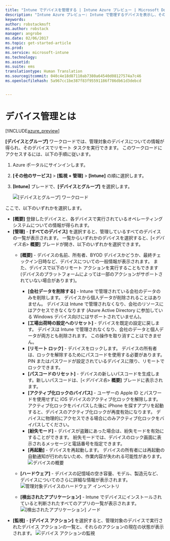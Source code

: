 ```yaml
---
title: "Intune でデバイスを管理する | Intune Azure プレビュー | Microsoft Docs"
description: "Intune Azure プレビュー: Intune で管理するデバイスを表示し、そのデバイスで各種操作を実行する方法について説明します。"
keywords: 
author: robstackmsft
ms.author: robstack
manager: angrobe
ms.date: 02/06/2017
ms.topic: get-started-article
ms.prod: 
ms.service: microsoft-intune
ms.technology: 
ms.assetid: 
ms.suite: ems
translationtype: Human Translation
ms.sourcegitcommit: 040c4e18d87110ab7380a64540d08127574a7c46
ms.openlocfilehash: 5a967cc1be387f83f95591186f786db61d3debcd


---
```


# <a name="what-is-device-management"></a>デバイス管理とは 


[!INCLUDE[azure_preview](../includes/azure_preview.md)]

**[デバイスとグループ]** ワークロードでは、管理対象のデバイスについての情報が得られ、そのデバイスでリモート タスクを実行できます。 このワークロードにアクセスするには、以下の手順に従います。

1. Azure ポータルにサインインします。
2. **[その他のサービス]** > **[監視 + 管理]** > **[Intune]** の順に選択します。
3. **[Intune]** ブレードで、**[デバイスとグループ]** を選択します。

    ![[デバイスとグループ] ワークロード](./media/devices-and-groups-workload.png)

ここで、以下のいずれかを選択します。

- **[概要]** 登録したデバイスと、各デバイスで実行されているオペレーティング システムについての情報が得られます。
- **[管理]** - **[すべてのデバイス]** を選択すると、管理しているすべてのデバイスの一覧が表示されます。
    一覧からいずれかのデバイスを選択すると、[<*デバイス名*> **概要]** ブレードが開き、以下のいずれかを選択できます。
    - **[概要]** - デバイスの名前、所有者、BYOD デバイスかどうか、最終チェックイン日時など、デバイスについての一般情報が表示されます。 また、デバイスで以下のリモート アクションを実行することもできます (デバイスのプラットフォームによっては一部のアクションがサポートされていない場合があります)。
        - **[会社データを削除する]** - Intune で管理されている会社のデータのみを削除します。 デバイスから個人データが削除されることはありません。 デバイスは Intune で管理されなくなり、会社のリソースにはアクセスできなくなります (Azure Active Directory に参加している Windows デバイス向けにはサポートされていません)。
        - **[工場出荷時の設定へのリセット]** - デバイスを既定の設定に戻します。 デバイスは Intune で管理されなくなり、会社のデータと個人データが両方とも削除されます。 この操作を取り消すことはできません。
        - **[リモート ロック]** - デバイスをロックします。 デバイスの所有者は、ロックを解除するためにパスコードを使用する必要があります。 PIN またはパスワードが設定されているデバイスに限り、リモートでロックできます。
        - **[パスコードのリセット]** - デバイスの新しいパスコードを生成します。新しいパスコードは、[<*デバイス名*> **概要]** ブレードに表示されます。
        - **[アクティブ化ロックのバイパス]** - ユーザーの Apple ID とパスワードを使用せずに iOS デバイスのアクティブ化ロックを解除します。 アクティブ化ロックをバイパスした後に iPhone を探すアプリを起動すると、デバイスのアクティブ化ロックが再度有効になります。 デバイスに物理的にアクセスできる場合にのみアクティブ化ロックをバイパスしてください。
        - **[紛失モード]** - デバイスが盗難にあった場合は、紛失モードを有効にすることができます。 紛失モードでは、デバイスのロック画面に表示されるメッセージと電話番号を指定できます。
        - **[再起動]** - デバイスを再起動します。 デバイスの所有者には再起動の自動通知が行われないため、作業内容が失われる可能性があります。
        ![デバイスの概要](http://i.imgur.com/4Rx4VXm.png)
        
    - **[ハードウェア]** - デバイスの記憶域の空き容量、モデル、製造元など、デバイスについてのさらに詳細な情報が表示されます。
    ![管理対象デバイスのハードウェア インベントリ](./media/hardware-inventory.png)
    - **[検出されたアプリケーション]** - Intune でデバイスにインストールされていると判断されたすべてのアプリの一覧が表示されます。
    ![[検出されたアプリケーション] ノード](./media/detected-applications.png)
- **[監視]** - **[デバイス アクション]** を選択すると、管理対象のデバイスで実行されたデバイス アクションの一覧と、それらのアクションの現在の状態が表示されます。
![デバイス アクションの監視](./media/monitor-device-actions.png)



<!--HONumber=Feb17_HO1-->


